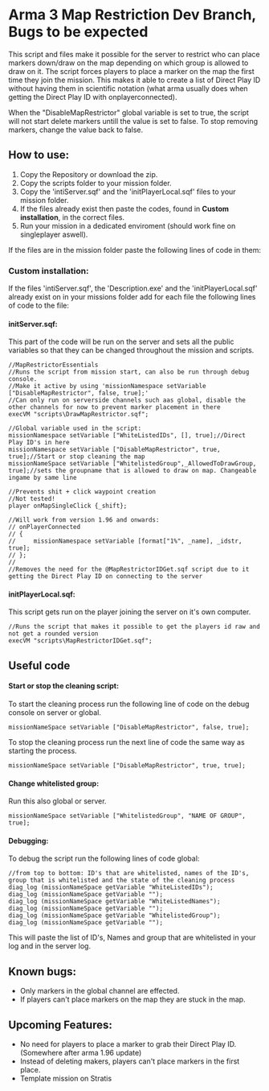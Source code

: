 # Arma 3 Map Restriction Dev Branch, Bugs to be expected
This script and files make it possible for the server to restrict who can place markers down/draw on the map depending on which group is allowed to draw on it. The script forces players to place a marker on the map the first time they join the mission. This makes it able to create a list of Direct Play ID without having them in scientific notation (what arma usually does when getting the Direct Play ID with onplayerconnected). 

When the "DisableMapRestrictor" global variable is set to true, the script will not start delete markers untill the value is set to false. To stop removing markers, change the value back to false.

## How to use:
1. Copy the Repository or download the zip.
2. Copy the scripts folder to your mission folder.
3. Copy the 'intiServer.sqf' and the 'initPlayerLocal.sqf' files to your mission folder.
4. If the files already exist then paste the codes, found in **Custom installation**, in the correct files.
5. Run your mission in a dedicated enviroment (should work fine on singleplayer aswell).

If the files are in the mission folder paste the following lines of code in them:
### Custom installation:
If the files 'intiServer.sqf', the 'Description.exe' and the 'initPlayerLocal.sqf' already exist on in your missions folder add for each file the following lines of code to the file:

#### initServer.sqf:
This part of the code will be run on the server and sets all the public variables so that they can be changed throughout the mission and scripts.
```
//MapRestrictorEssentials
//Runs the script from mission start, can also be run through debug console.
//Make it active by using 'missionNamespace setVariable ["DisableMapRestrictor", false, true];'
//Can only run on serverside channels such aas global, disable the other channels for now to prevent marker placement in there
execVM "scripts\DrawMapRestrictor.sqf";

//Global variable used in the script:
missionNamespace setVariable ["WhiteListedIDs", [], true];//Direct Play ID's in here
missionNamespace setVariable ["DisableMapRestrictor", true, true];//Start or stop cleaning the map
missionNameSpace setVariable ["WhitelistedGroup",_AllowedToDrawGroup, true];//sets the groupname that is allowed to draw on map. Changeable ingame by same line

//Prevents shit + click waypoint creation
//Not tested!
player onMapSingleClick {_shift};

//Will work from version 1.96 and onwards:
// onPlayerConnected 
// {
//     missionNamespace setVariable [format["1%", _name], _idstr, true];
// };
//
//Removes the need for the @MapRestrictorIDGet.sqf script due to it getting the Direct Play ID on connecting to the server
```
#### initPlayerLocal.sqf:
This script gets run on the player joining the server on it's own computer.
```
//Runs the script that makes it possible to get the players id raw and not get a rounded version
execVM "scripts\MapRestrictorIDGet.sqf";
```

## Useful code
#### Start or stop the cleaning script:
To start the cleaning process run the following line of code on the debug console on server or global.
```
missionNameSpace setVariable ["DisableMapRestrictor", false, true];
```

To stop the cleaning process run the next line of code the same way as starting the process.
```
missionNameSpace setVariable ["DisableMapRestrictor", true, true];
```

#### Change whitelisted group:
Run this also global or server.
```
missionNameSpace setVariable ["WhitelistedGroup", "NAME OF GROUP", true];
```

#### Debugging:
To debug the script run the following lines of code global:
```
//from top to bottom: ID's that are whitelisted, names of the ID's, group that is whitelisted and the state of the cleaning process 
diag_log (missionNameSpace getVariable "WhiteListedIDs");
diag_log (missionNameSpace getVariable "");
diag_log (missionNameSpace getVariable "WhiteListedNames");
diag_log (missionNameSpace getVariable "");
diag_log (missionNameSpace getVariable "WhitelistedGroup");
diag_log (missionNameSpace getVariable "");
```
This will paste the list of ID's, Names and group that are whitelisted in your log and in the server log.

## Known bugs:
- Only markers in the global channel are effected.
- If players can't place markers on the map they are stuck in the map.

## Upcoming Features:
- No need for players to place a marker to grab their Direct Play ID. (Somewhere after arma 1.96 update)
- Instead of deleting makers, players can't place markers in the first place.
- Template mission on Stratis
